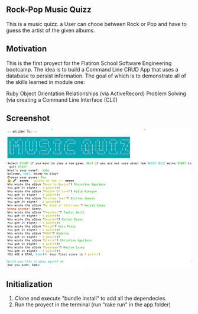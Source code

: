 ## Rock-Pop Music Quizz
This is a music quizz. a User can chooe between Rock or Pop and have to guess the artist of the given albums.

## Motivation
This is the first proyect for the Flatiron School Software Engineering bootcamp. The idea is to build a Command Line CRUD App that uses a database to persist information. The goal of which is to demonstrate all of the skills learned in module one:

Ruby
Object Orientation
Relationships (via ActiveRecord)
Problem Solving (via creating a Command Line Interface (CLI))
 
## Screenshot

![](https://github.com/DarkScarbo/Mod-1-Project---Rock-Pop-Music-Quizz/blob/master/music_cli_app/screenshot/Screenshot%202019-07-15%20at%2014.35.44.png)

## Initialization

1. Clone and execute "bundle install" to add all the dependecies.
2. Run the proyect in the terminal (run "rake run" in the app folder)
